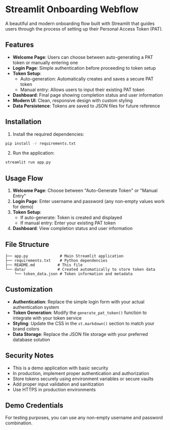 # Streamlit Onboarding Webflow

A beautiful and modern onboarding flow built with Streamlit that guides users through the process of setting up their Personal Access Token (PAT).

## Features

- **Welcome Page**: Users can choose between auto-generating a PAT token or manually entering one
- **Login Page**: Simple authentication before proceeding to token setup
- **Token Setup**: 
  - Auto-generation: Automatically creates and saves a secure PAT token
  - Manual entry: Allows users to input their existing PAT token
- **Dashboard**: Final page showing completion status and user information
- **Modern UI**: Clean, responsive design with custom styling
- **Data Persistence**: Tokens are saved to JSON files for future reference

## Installation

1. Install the required dependencies:
```bash
pip install -r requirements.txt
```

2. Run the application:
```bash
streamlit run app.py
```

## Usage Flow

1. **Welcome Page**: Choose between "Auto-Generate Token" or "Manual Entry"
2. **Login Page**: Enter username and password (any non-empty values work for demo)
3. **Token Setup**:
   - If auto-generate: Token is created and displayed
   - If manual entry: Enter your existing PAT token
4. **Dashboard**: View completion status and user information

## File Structure

```
├── app.py              # Main Streamlit application
├── requirements.txt    # Python dependencies
├── README.md          # This file
└── data/              # Created automatically to store token data
    └── token_data.json # Token information and metadata
```

## Customization

- **Authentication**: Replace the simple login form with your actual authentication system
- **Token Generation**: Modify the `generate_pat_token()` function to integrate with your token service
- **Styling**: Update the CSS in the `st.markdown()` section to match your brand colors
- **Data Storage**: Replace the JSON file storage with your preferred database solution

## Security Notes

- This is a demo application with basic security
- In production, implement proper authentication and authorization
- Store tokens securely using environment variables or secure vaults
- Add proper input validation and sanitization
- Use HTTPS in production environments

## Demo Credentials

For testing purposes, you can use any non-empty username and password combination. 
